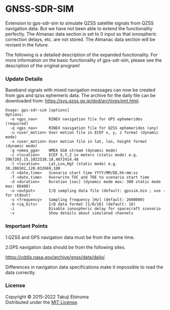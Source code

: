 # GNSS-SDR-SIM

Extension to gps-sdr-sim to simulate QZSS satellite signals from QZSS navigation data.
But we have not been able to extend the functionality perfectly.
The Almanac data section is set to 0 input so that ionospheric correction delays, etc. are not stored.
The Almanac data section will be revised in the future.

The following is a detailed description of the expanded functionality.
For more information on the basic functionality of gps-sdr-sim, please see the description of the original program!

### Update Details

Baseband signals with mixed navigation messages can now be created from gps and qzss ephemeris data.
The archive for the daily file can 
be downloaded from: https://sys.qzss.go.jp/dod/archives/pnt.html. 

```
Usage: gps-sdr-sim [options]
Options:
  -e <gps_nav>     RINEX navigation file for GPS ephemerides (required)
  -q <gps_nav>     RINEX navigation file for QZSS ephemerides (any)
  -u <user_motion> User motion file in ECEF x, y, z format (dynamic mode)
  -x <user_motion> User motion file in lat, lon, height format (dynamic mode)
  -g <nmea_gga>    NMEA GGA stream (dynamic mode)
  -c <location>    ECEF X,Y,Z in meters (static mode) e.g. 3967283.15,1022538.18,4872414.48
  -l <location>    Lat,Lon,Hgt (static mode) e.g. 30.286502,120.032669,100
  -t <date,time>   Scenario start time YYYY/MM/DD,hh:mm:ss
  -T <date,time>   Overwrite TOC and TOE to scenario start time
  -d <duration>    Duration [sec] (dynamic mode max: 300 static mode max: 86400)
  -o <output>      I/Q sampling data file (default: gpssim.bin ; use - for stdout)
  -s <frequency>   Sampling frequency [Hz] (default: 2600000)
  -b <iq_bits>     I/Q data format [1/8/16] (default: 16)
  -i               Disable ionospheric delay for spacecraft scenario
  -v               Show details about simulated channels
```

### Important Points
1.QZSS and GPS navigation data must be from the same time.

2.GPS navigation data should be from the following sites.

https://cddis.nasa.gov/archive/gnss/data/daily/. 

Differences in navigation data specifications make it impossible to read the data correctly.

### License

Copyright &copy; 2015-2022 Takuji Ebinuma  
Distributed under the [MIT License](http://www.opensource.org/licenses/mit-license.php).
